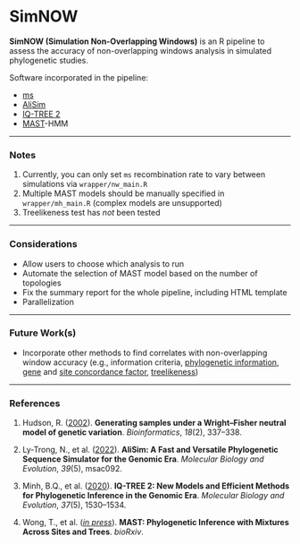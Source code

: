 # SimNOW

**SimNOW (Simulation Non-Overlapping Windows)** is an R pipeline to assess the accuracy of non-overlapping windows analysis in simulated phylogenetic studies.

Software incorporated in the pipeline:
- <a href="http://home.uchicago.edu/~rhudson1/source/mksamples.html">ms</a>
- <a href="http://www.iqtree.org/doc/AliSim">AliSim</a>
- <a href="http://www.iqtree.org">IQ-TREE 2</a>
- <a href="http://www.iqtree.org/doc/Complex-Models#multitree-models">MAST</a>-HMM

---
### Notes
1. Currently, you can only set `ms` recombination rate to vary between simulations via `wrapper/nw_main.R`
2. Multiple MAST models should be manually specified in `wrapper/mh_main.R` (complex models are unsupported)
3. Treelikeness test has *not* been tested

---
### Considerations
- Allow users to choose which analysis to run
- Automate the selection of MAST model based on the number of topologies
- Fix the summary report for the whole pipeline, including HTML template
- Parallelization

---
### Future Work(s)
- Incorporate other methods to find correlates with non-overlapping window accuracy (e.g., information criteria, <a href="https://doi.org/10.1186/s12862-016-0837-3">phylogenetic information</a>, <a href="https://doi.org/10.1093/molbev/msaa106">gene</a> and <a href="https://doi.org/10.1093/bioinformatics/btac741">site concordance factor</a>, <a href="https://doi.org/10.1101/2021.02.16.431544">treelikeness</a>)

---
### References
1. Hudson, R. (<a href="https://doi.org/10.1093/bioinformatics/18.2.337">2002</a>). **Generating samples under a Wright–Fisher neutral model of genetic variation**. *Bioinformatics*, *18*(2), 337–338.

2. Ly-Trong, N., et al. (<a href="https://doi.org/10.1093/molbev/msac092">2022</a>). **AliSim: A Fast and Versatile Phylogenetic Sequence Simulator for the Genomic Era**. *Molecular Biology and Evolution*, *39*(5), msac092.

3. Minh, B.Q., et al. (<a href="https://doi.org/10.1093/molbev/msaa015">2020</a>). **IQ-TREE 2: New Models and Efficient Methods for Phylogenetic Inference in the Genomic Era**. *Molecular Biology and Evolution*, *37*(5), 1530–1534.
 
4. Wong, T., et al. (<a href="https://doi.org/10.1101/2022.10.06.511210">*in press*</a>). **MAST: Phylogenetic Inference with Mixtures Across Sites and Trees**. *bioRxiv*.